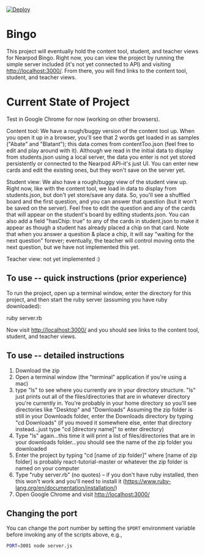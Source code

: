 [![Deploy](https://www.herokucdn.com/deploy/button.png)](https://heroku.com/deploy)

# Bingo

 This project will eventually hold the content tool, student, and teacher views for Nearpod Bingo. 
 Right now, you can view the project by running the simple server included (it's not yet connected to API) and visiting <http://localhost:3000/>. From there, you will find links to the content tool, student, and teacher views.

# Current State of Project

Test in Google Chrome for now (working on other browsers). 

Content tool: We have a rough/buggy version of the content tool up. When you open it up in a browser, you'll see that 2 words get loaded in as samples ("Abate" and "Blatant"); this data comes from contentToo.json (feel free to edit and play around with it). Although we read in the initial data to display from students.json using a local server, the data you enter is not yet stored persistently or connected to the Nearpod API–it's just UI. You can enter new cards and edit the existing ones, but they won't save on the server yet. 

Student view: We also have a rough/buggy view of the student view up. Right now, like with the content tool, we load in data to display from students.json, but don't yet store/save any data. So, you'll see a shuffled board and the first question, and you can answer that question (but it won't be saved on the server). Feel free to edit the question and any of the cards that will appear on the student's board by editing students.json. You can also add a field "hasChip: true" to any of the cards in student.json to make it appear as though a student has already placed a chip on that card. Note that when you answer a question & place a chip, it will say "waiting for the next question" forever; eventually, the teacher will control moving onto the next question, but we have not implemented this yet. 

Teacher view: not yet implemented :) 

## To use -- quick instructions (prior experience)

To run the project, open up a terminal window, enter the directory for this project, and then start the ruby server (assuming you have ruby downloaded): 

ruby server.rb

Now visit <http://localhost:3000/> and you should see links to the content tool, student, and teacher views.

## To use -- detailed instructions 
1. Download the zip
2. Open a terminal window (the "terminal" application if you're using a mac)
3. type "ls" to see where you currently are in your directory structure. "ls" just prints out all of the files/directories that are in whatever directory you're currently in. You're probably in your home directory so you'll see directories like "Desktop" and "Downloads" 
Assuming the zip folder is still in your Downloads folder, enter the Downloads directory by typing "cd Downloads" (if you moved it somewhere else, enter that directory instead...just type "cd [directory name]" to enter directory)
4. Type "ls" again...this time it will print a list of files/directories that are in your downloads folder...you should see the name of the zip folder you downloaded
5. Enter the project by typing "cd [name of zip folder]" where [name of zip folder] is probably react-tutorial-master or whatever the zip folder is named on your computer
6. Type "ruby server.rb" (no quotes) – if you don't have ruby installed, then this won't work and you'll need to install it (https://www.ruby-lang.org/en/documentation/installation/)
7. Open Google Chrome and visit <http://localhost:3000/>


## Changing the port

You can change the port number by setting the `$PORT` environment variable before invoking any of the scripts above, e.g.,

```sh
PORT=3001 node server.js
```
